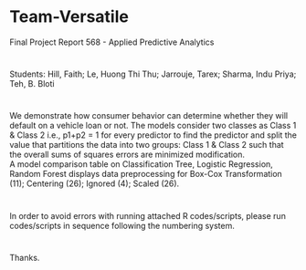 # Team-Versatile
Final Project Report 568 - Applied Predictive Analytics
#
Students: Hill, Faith; Le, Huong Thi Thu; Jarrouje, Tarex; Sharma, Indu Priya; Teh, B. Bloti
#
We demonstrate how consumer behavior can determine whether they will default on a vehicle loan or not. The models consider two classes as Class 1 & Class 2 i.e., p1+p2 = 1 for every predictor to find the predictor and split the value that partitions the data into two groups: Class 1 & Class 2 such that the overall sums of squares errors are minimized modification.  
A model comparison table on Classification Tree, Logistic Regression, Random Forest displays data preprocessing for Box-Cox Transformation (11); Centering (26); Ignored (4); Scaled (26). 
#
In order to avoid errors with running attached R codes/scripts, please run codes/scripts in sequence following the numbering system.
#
Thanks.
